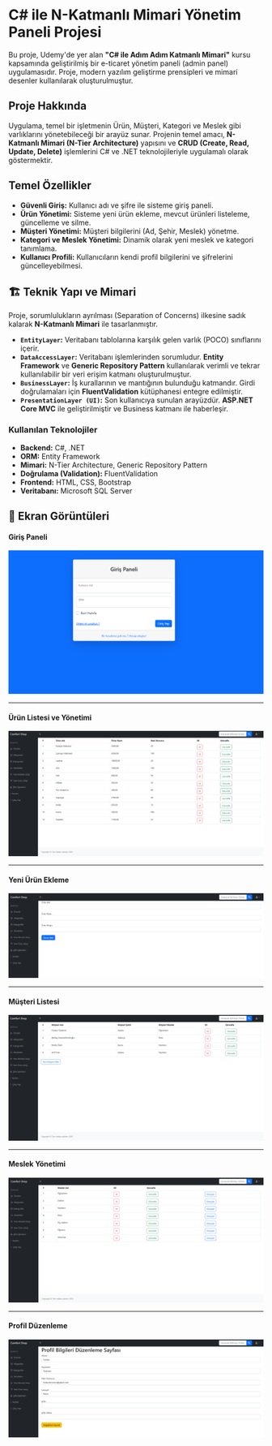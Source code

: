 # C# ile N-Katmanlı Mimari Yönetim Paneli Projesi

Bu proje, Udemy'de yer alan **"C# ile Adım Adım Katmanlı Mimari"** kursu kapsamında geliştirilmiş bir e-ticaret yönetim paneli (admin panel) uygulamasıdır. Proje, modern yazılım geliştirme prensipleri ve mimari desenler kullanılarak oluşturulmuştur.

##  Proje Hakkında

Uygulama, temel bir işletmenin Ürün, Müşteri, Kategori ve Meslek gibi varlıklarını yönetebileceği bir arayüz sunar. Projenin temel amacı, **N-Katmanlı Mimari (N-Tier Architecture)** yapısını ve **CRUD (Create, Read, Update, Delete)** işlemlerini C# ve .NET teknolojileriyle uygulamalı olarak göstermektir.

##  Temel Özellikler

* **Güvenli Giriş:** Kullanıcı adı ve şifre ile sisteme giriş paneli.
* **Ürün Yönetimi:** Sisteme yeni ürün ekleme, mevcut ürünleri listeleme, güncelleme ve silme.
* **Müşteri Yönetimi:** Müşteri bilgilerini (Ad, Şehir, Meslek) yönetme.
* **Kategori ve Meslek Yönetimi:** Dinamik olarak yeni meslek ve kategori tanımlama.
* **Kullanıcı Profili:** Kullanıcıların kendi profil bilgilerini ve şifrelerini güncelleyebilmesi.

## 🏗 Teknik Yapı ve Mimari

Proje, sorumlulukların ayrılması (Separation of Concerns) ilkesine sadık kalarak **N-Katmanlı Mimari** ile tasarlanmıştır.

* **`EntityLayer`:** Veritabanı tablolarına karşılık gelen varlık (POCO) sınıflarını içerir.
* **`DataAccessLayer`:** Veritabanı işlemlerinden sorumludur. **Entity Framework** ve **Generic Repository Pattern** kullanılarak verimli ve tekrar kullanılabilir bir veri erişim katmanı oluşturulmuştur.
* **`BusinessLayer`:** İş kurallarının ve mantığının bulunduğu katmandır. Girdi doğrulamaları için **FluentValidation** kütüphanesi entegre edilmiştir.
* **`PresentationLayer (UI)`:** Son kullanıcıya sunulan arayüzdür. **ASP.NET Core MVC** ile geliştirilmiştir ve Business katmanı ile haberleşir.

###  Kullanılan Teknolojiler

* **Backend:** C#, .NET
* **ORM:** Entity Framework
* **Mimari:** N-Tier Architecture, Generic Repository Pattern
* **Doğrulama (Validation):** FluentValidation
* **Frontend:** HTML, CSS, Bootstrap
* **Veritabanı:** Microsoft SQL Server

## 📸 Ekran Görüntüleri

#### **Giriş Paneli**
![Giriş Paneli](./images/login.png)

---

#### **Ürün Listesi ve Yönetimi**
![Ürün Listesi](./images/product.png)

---

#### **Yeni Ürün Ekleme**
![Yeni Ürün Ekleme](./images/insert.png)

---

#### **Müşteri Listesi**
![Müşteri Listesi](./images/customer.png)

---

#### **Meslek Yönetimi**
![Meslek Listesi](./images/jobs.png)

---

#### **Profil Düzenleme**
![Profil Düzenleme Sayfası](./images/update.png)



